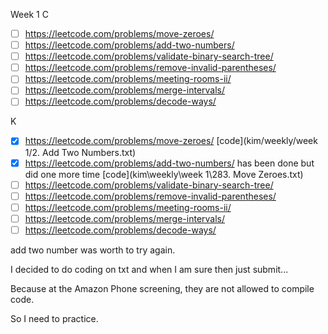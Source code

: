 Week 1
C

- [ ] https://leetcode.com/problems/move-zeroes/
- [ ] https://leetcode.com/problems/add-two-numbers/
- [ ] https://leetcode.com/problems/validate-binary-search-tree/
- [ ] https://leetcode.com/problems/remove-invalid-parentheses/
- [ ] https://leetcode.com/problems/meeting-rooms-ii/
- [ ] https://leetcode.com/problems/merge-intervals/
- [ ] https://leetcode.com/problems/decode-ways/

K

- [x] https://leetcode.com/problems/move-zeroes/ [code](kim/weekly/week 1/2. Add Two Numbers.txt)
- [x] https://leetcode.com/problems/add-two-numbers/ has been done but did one more time [code](kim\weekly\week 1\283. Move Zeroes.txt)
- [ ] https://leetcode.com/problems/validate-binary-search-tree/
- [ ] https://leetcode.com/problems/remove-invalid-parentheses/
- [ ] https://leetcode.com/problems/meeting-rooms-ii/
- [ ] https://leetcode.com/problems/merge-intervals/
- [ ] https://leetcode.com/problems/decode-ways/

add two number was worth to try again.

I decided to do coding on txt and when I am sure then just submit...

Because at the Amazon Phone screening, they are not allowed to compile code.

So I need to practice.
